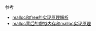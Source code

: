 参考
* [malloc和free的实现原理解析](https://jacktang816.github.io/post/mallocandfree/)
* [malloc背后的虚拟内存和malloc实现原理](https://www.eet-china.com/mp/a241656.html)

